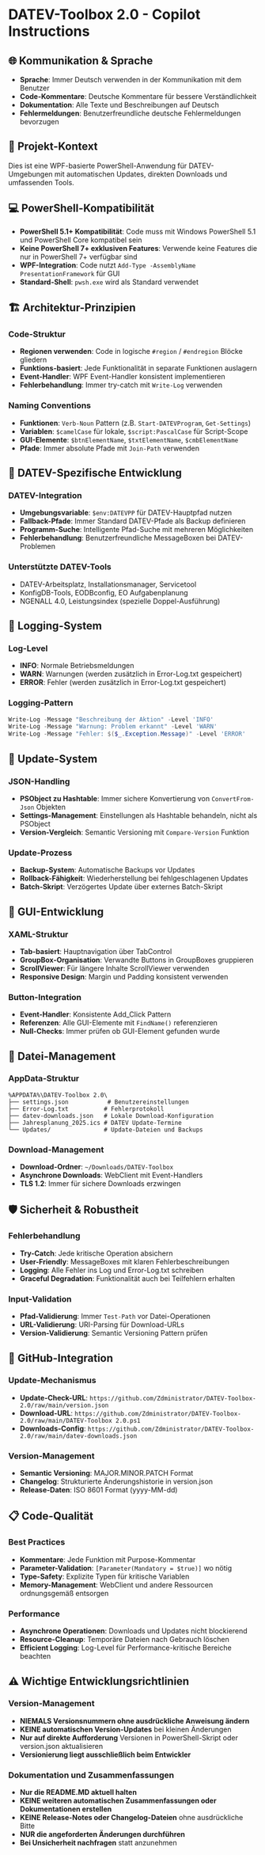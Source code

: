 <!-- Use this file to provide workspace-specific custom instructions to Copilot. For more details, visit https://code.visualstudio.com/docs/copilot/copilot-customization#_use-a-githubcopilotinstructionsmd-file -->

# DATEV-Toolbox 2.0 - Copilot Instructions

## 🌐 Kommunikation & Sprache
- **Sprache**: Immer Deutsch verwenden in der Kommunikation mit dem Benutzer
- **Code-Kommentare**: Deutsche Kommentare für bessere Verständlichkeit
- **Dokumentation**: Alle Texte und Beschreibungen auf Deutsch
- **Fehlermeldungen**: Benutzerfreundliche deutsche Fehlermeldungen bevorzugen

## 🎯 Projekt-Kontext
Dies ist eine WPF-basierte PowerShell-Anwendung für DATEV-Umgebungen mit automatischen Updates, direkten Downloads und umfassenden Tools.

## 💻 PowerShell-Kompatibilität
- **PowerShell 5.1+ Kompatibilität**: Code muss mit Windows PowerShell 5.1 und PowerShell Core kompatibel sein
- **Keine PowerShell 7+ exklusiven Features**: Verwende keine Features die nur in PowerShell 7+ verfügbar sind
- **WPF-Integration**: Code nutzt `Add-Type -AssemblyName PresentationFramework` für GUI
- **Standard-Shell**: `pwsh.exe` wird als Standard verwendet

## 🏗️ Architektur-Prinzipien

### Code-Struktur
- **Regionen verwenden**: Code in logische `#region` / `#endregion` Blöcke gliedern
- **Funktions-basiert**: Jede Funktionalität in separate Funktionen auslagern
- **Event-Handler**: WPF Event-Handler konsistent implementieren
- **Fehlerbehandlung**: Immer try-catch mit `Write-Log` verwenden

### Naming Conventions
- **Funktionen**: `Verb-Noun` Pattern (z.B. `Start-DATEVProgram`, `Get-Settings`)
- **Variablen**: `$camelCase` für lokale, `$script:PascalCase` für Script-Scope
- **GUI-Elemente**: `$btnElementName`, `$txtElementName`, `$cmbElementName`
- **Pfade**: Immer absolute Pfade mit `Join-Path` verwenden

## 🔧 DATEV-Spezifische Entwicklung

### DATEV-Integration
- **Umgebungsvariable**: `$env:DATEVPP` für DATEV-Hauptpfad nutzen
- **Fallback-Pfade**: Immer Standard DATEV-Pfade als Backup definieren
- **Programm-Suche**: Intelligente Pfad-Suche mit mehreren Möglichkeiten
- **Fehlerbehandlung**: Benutzerfreundliche MessageBoxen bei DATEV-Problemen

### Unterstützte DATEV-Tools
- DATEV-Arbeitsplatz, Installationsmanager, Servicetool
- KonfigDB-Tools, EODBconfig, EO Aufgabenplanung
- NGENALL 4.0, Leistungsindex (spezielle Doppel-Ausführung)

## 📝 Logging-System

### Log-Level
- **INFO**: Normale Betriebsmeldungen
- **WARN**: Warnungen (werden zusätzlich in Error-Log.txt gespeichert)
- **ERROR**: Fehler (werden zusätzlich in Error-Log.txt gespeichert)

### Logging-Pattern
```powershell
Write-Log -Message "Beschreibung der Aktion" -Level 'INFO'
Write-Log -Message "Warnung: Problem erkannt" -Level 'WARN'
Write-Log -Message "Fehler: $($_.Exception.Message)" -Level 'ERROR'
```

## 🔄 Update-System

### JSON-Handling
- **PSObject zu Hashtable**: Immer sichere Konvertierung von `ConvertFrom-Json` Objekten
- **Settings-Management**: Einstellungen als Hashtable behandeln, nicht als PSObject
- **Version-Vergleich**: Semantic Versioning mit `Compare-Version` Funktion

### Update-Prozess
- **Backup-System**: Automatische Backups vor Updates
- **Rollback-Fähigkeit**: Wiederherstellung bei fehlgeschlagenen Updates
- **Batch-Skript**: Verzögertes Update über externes Batch-Skript

## 🎨 GUI-Entwicklung

### XAML-Struktur
- **Tab-basiert**: Hauptnavigation über TabControl
- **GroupBox-Organisation**: Verwandte Buttons in GroupBoxes gruppieren
- **ScrollViewer**: Für längere Inhalte ScrollViewer verwenden
- **Responsive Design**: Margin und Padding konsistent verwenden

### Button-Integration
- **Event-Handler**: Konsistente Add_Click Pattern
- **Referenzen**: Alle GUI-Elemente mit `FindName()` referenzieren
- **Null-Checks**: Immer prüfen ob GUI-Element gefunden wurde

## 📁 Datei-Management

### AppData-Struktur
```
%APPDATA%\DATEV-Toolbox 2.0\
├── settings.json           # Benutzereinstellungen
├── Error-Log.txt          # Fehlerprotokoll
├── datev-downloads.json   # Lokale Download-Konfiguration
├── Jahresplanung_2025.ics # DATEV Update-Termine
└── Updates/               # Update-Dateien und Backups
```

### Download-Management
- **Download-Ordner**: `~/Downloads/DATEV-Toolbox`
- **Asynchrone Downloads**: WebClient mit Event-Handlers
- **TLS 1.2**: Immer für sichere Downloads erzwingen

## 🛡️ Sicherheit & Robustheit

### Fehlerbehandlung
- **Try-Catch**: Jede kritische Operation absichern
- **User-Friendly**: MessageBoxes mit klaren Fehlerbeschreibungen
- **Logging**: Alle Fehler ins Log und Error-Log.txt schreiben
- **Graceful Degradation**: Funktionalität auch bei Teilfehlern erhalten

### Input-Validation
- **Pfad-Validierung**: Immer `Test-Path` vor Datei-Operationen
- **URL-Validierung**: URI-Parsing für Download-URLs
- **Version-Validierung**: Semantic Versioning Pattern prüfen

## 🔗 GitHub-Integration

### Update-Mechanismus
- **Update-Check-URL**: `https://github.com/Zdministrator/DATEV-Toolbox-2.0/raw/main/version.json`
- **Download-URL**: `https://github.com/Zdministrator/DATEV-Toolbox-2.0/raw/main/DATEV-Toolbox 2.0.ps1`
- **Downloads-Config**: `https://github.com/Zdministrator/DATEV-Toolbox-2.0/raw/main/datev-downloads.json`

### Version-Management
- **Semantic Versioning**: MAJOR.MINOR.PATCH Format
- **Changelog**: Strukturierte Änderungshistorie in version.json
- **Release-Daten**: ISO 8601 Format (yyyy-MM-dd)

## 📋 Code-Qualität

### Best Practices
- **Kommentare**: Jede Funktion mit Purpose-Kommentar
- **Parameter-Validation**: `[Parameter(Mandatory = $true)]` wo nötig
- **Type-Safety**: Explizite Typen für kritische Variablen
- **Memory-Management**: WebClient und andere Ressourcen ordnungsgemäß entsorgen

### Performance
- **Asynchrone Operationen**: Downloads und Updates nicht blockierend
- **Resource-Cleanup**: Temporäre Dateien nach Gebrauch löschen
- **Efficient Logging**: Log-Level für Performance-kritische Bereiche beachten

## ⚠️ Wichtige Entwicklungsrichtlinien

### Version-Management
- **NIEMALS Versionsnummern ohne ausdrückliche Anweisung ändern**
- **KEINE automatischen Version-Updates** bei kleinen Änderungen
- **Nur auf direkte Aufforderung** Versionen in PowerShell-Skript oder version.json aktualisieren
- **Versionierung liegt ausschließlich beim Entwickler**

### Dokumentation und Zusammenfassungen
- **Nur die README.MD aktuell halten**
- **KEINE weiteren automatischen Zusammenfassungen oder Dokumentationen erstellen**
- **KEINE Release-Notes oder Changelog-Dateien** ohne ausdrückliche Bitte
- **NUR die angeforderten Änderungen durchführen**
- **Bei Unsicherheit nachfragen** statt anzunehmen
